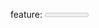 feature: <meter>
status: use
tags: polyfill noie nomobile
kind: html
polyfillurls:[meter-polyfill](https://gist.github.com/667320), [jQuery shim](https://github.com/xjamundx/HTML5-Meter-Shim)


